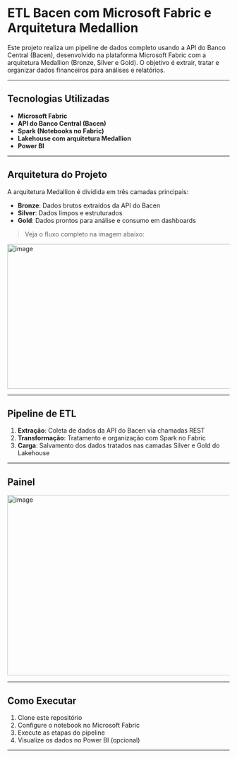 # ETL Bacen com Microsoft Fabric e Arquitetura Medallion

Este projeto realiza um pipeline de dados completo usando a API do Banco Central (Bacen), desenvolvido na plataforma Microsoft Fabric com a arquitetura Medallion (Bronze, Silver e Gold). O objetivo é extrair, tratar e organizar dados financeiros para análises e relatórios.

---

## Tecnologias Utilizadas

- **Microsoft Fabric**
- **API do Banco Central (Bacen)**
- **Spark (Notebooks no Fabric)**
- **Lakehouse com arquitetura Medallion**
- **Power BI**

---

##  Arquitetura do Projeto

A arquitetura Medallion é dividida em três camadas principais:

- **Bronze**: Dados brutos extraídos da API do Bacen
- **Silver**: Dados limpos e estruturados
- **Gold**: Dados prontos para análise e consumo em dashboards

> Veja o fluxo completo na imagem abaixo:  
<img width="759" height="328" alt="image" src="https://github.com/user-attachments/assets/33a6cf00-91c2-4ee9-a990-f582fcd9c105" />


---

## Pipeline de ETL

1. **Extração**: Coleta de dados da API do Bacen via chamadas REST
2. **Transformação**: Tratamento e organização com Spark no Fabric
3. **Carga**: Salvamento dos dados tratados nas camadas Silver e Gold do Lakehouse

---
## Painel

<img width="721" height="409" alt="image" src="https://github.com/user-attachments/assets/7eec0136-e309-4e02-92aa-e900bd1734d0" />


---
## Como Executar

1. Clone este repositório
2. Configure o notebook no Microsoft Fabric
3. Execute as etapas do pipeline
4. Visualize os dados no Power BI (opcional)

---



